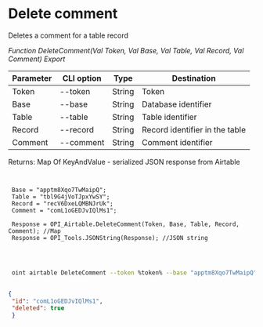 ﻿---
sidebar_position: 4
---

# Delete comment
 Deletes a comment for a table record


*Function DeleteComment(Val Token, Val Base, Val Table, Val Record, Val Comment) Export*

 | Parameter | CLI option | Type | Destination |
 |-|-|-|-|
 | Token | --token | String | Token |
 | Base | --base | String | Database identifier |
 | Table | --table | String | Table identifier |
 | Record | --record | String | Record identifier in the table |
 | Comment | --comment | String | Comment identifier |

 
 Returns: Map Of KeyAndValue - serialized JSON response from Airtable 

```bsl title="Code example"
	
 
 Base = "apptm8Xqo7TwMaipQ";
 Table = "tbl9G4jVoTJpxYwSY";
 Record = "recV6DxeLQMBNJrUk";
 Comment = "comL1oGEDJvIQlMs1";
 
 Response = OPI_Airtable.DeleteComment(Token, Base, Table, Record, Comment); //Map
 Response = OPI_Tools.JSONString(Response); //JSON string
 
	
```

```sh title="CLI command example"
 
 oint airtable DeleteComment --token %token% --base "apptm8Xqo7TwMaipQ" --table "tbl9G4jVoTJpxYwSY" --record "recV6DxeLQMBNJrUk" --comment %comment%


```


```json title="Result"

{
 "id": "comL1oGEDJvIQlMs1",
 "deleted": true
 }

```
